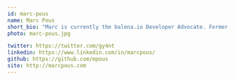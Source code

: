 ```yaml
---
id: marc-pous
name: Marc Pous
short_bio: "Marc is currently the balena.io Developer Advocate. Former co-founder of the IoT platform thethings.iO startup. He has more than 15 years of experience connecting things to the Internet.<br/><br/>Marc is a co-founder of the IoT Coffee Talk and member of the Internet of Things Council. He is also responsible for managing the IoT communities in Barcelona and Munich, organizing meetups and inviting up-and-coming IoT companies to pitch their products. Furthermore, he is responsible for co-organizing the international event IoT Stars during the MWC at Barcelona.<br/><br/>He creates IoT products as a hobby, from a connected sofa for a music festival, ATMs for a research project, beer mugs in Munich’s Oktoberfest to Christmas lights that light up when you tweet. His advocacy efforts for the Internet of Things and his stature (6,9 feet) has earned him the nickname IoT Giant. You can follow and ping him at his Twitter account @gy4nt."
photo: marc-pous.jpg

twitter: https://twitter.com/gy4nt
linkedin: https://www.linkedin.com/in/marcpous/
github: https://github.com/mpous
site: http://marcpous.com
---
```

